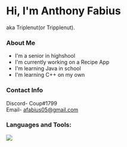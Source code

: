 # Hi, I'm Anthony Fabius

aka Triplenut(or Tripplenut).

### About Me
- I'm a senior in highshool
- I'm currently working on a Recipe App
- I'm learning Java in school
- I'm learning C++ on my own

### Contact Info
Discord- Coup#1799\
Email- afabius05@gmail.com

### Languages and Tools:
<p align="left">
</p>

<img src="https://github-readme-stats.vercel.app/api?username=Tripplenut&&show_icons=true&title_color=ffffff&icon_color=bb2acf&text_color=daf7dc&bg_color=151515">
